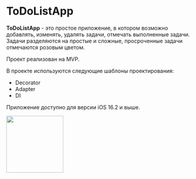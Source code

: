 # ToDoListApp

**ToDoListApp** - это простое приложение, в котором возможно добавлять, изменять, удалять задачи, отмечать выполненные задачи.
Задачи разделяются на простые и сложные, просроченные задачи отмечаются розовым цветом.

Проект реализован на MVP.

В проекте используются следующие шаблоны проектирования:
- Decorator
- Adapter
- DI

Приложение доступно для версии iOS 16.2 и выше.

<img src="![simulator_screenshot_9498A184-906C-4813-84AF-C59A939B416C](https://user-images.githubusercontent.com/97234309/219908142-d84b99e3-9515-4e1c-8bbd-c3bcfbd52ab4.png)" width="150" height="150">
